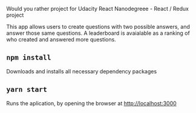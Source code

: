 Would you rather project for Udacity React Nanodegreee - React / Redux project

This app allows users to create questions with two possible answers, and answer those same questions. A leaderboard is avaialable as a ranking of who created and answered more questions.

## `npm install`

Downloads and installs all necessary dependency packages

## `yarn start`

Runs the aplication, by opening the browser at [http://localhost:3000](http://localhost:3000)
